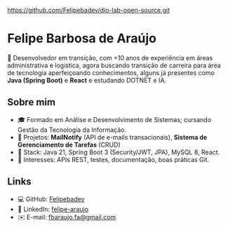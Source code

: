
https://github.com/Felipebadev/dio-lab-open-source.git


# Felipe Barbosa de Araújo

👋 Desenvolvedor em transição, com +10 anos de experiência em áreas administrativa e logística, agora buscando transição de carreira para área de tecnologia aperfeiçoando conhecimentos, alguns já presentes como **Java (Spring Boot)** e **React** e estudando DOTNET e IA.

## Sobre mim
- 🎓 Formado em Análise e Desenvolvimento de Sistemas; cursando Gestão da Tecnologia da Informação.
- 🔧 Projetos: **MailNotify** (API de e-mails transacionais), **Sistema de Gerenciamento de Tarefas** (CRUD)
- 🧰 Stack: Java 21, Spring Boot 3 (Security/JWT, JPA), MySQL 8, React.
- 📌 Interesses: APIs REST, testes, documentação, boas práticas Git.

## Links
- 💻 GitHub: [Felipebadev](https://github.com/Felipebadev)
- 💼 LinkedIn: [felipe-araujo](https://www.linkedin.com/in/felipe-araujo)
- ✉️ E-mail: fbaraujo.fa@gmail.com
